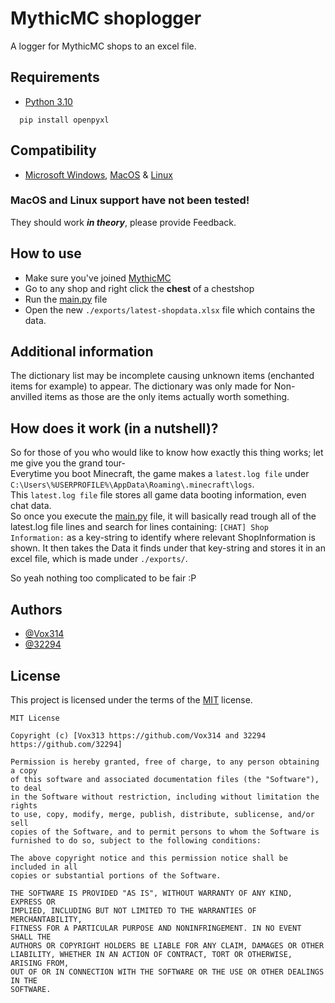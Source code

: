 # MythicMC shoplogger

A logger for MythicMC shops to an excel file.

## Requirements

- [Python 3.10](https://www.python.org/downloads/release/python-3100/)

```
  pip install openpyxl
```

## Compatibility
- [Microsoft Windows](https://www.microsoft.com/en-us/software-download/), [MacOS](https://www.apple.com/macos) & [Linux](https://www.linux.org/pages/download/)
### MacOS and Linux support have not been tested!
They should work __*in theory*__, please provide Feedback.

## How to use
- Make sure you've joined [MythicMC](https://mythicmc.org)
- Go to any shop and right click the **chest** of a chestshop
- Run the [main.py](https://github.com/Vox314/MythicMC-shoplogger/blob/master/main.py) file
- Open the new ``./exports/latest-shopdata.xlsx`` file which contains the data. 

## Additional information
The dictionary list may be incomplete causing unknown items (enchanted items for example) to appear.
The dictionary was only made for Non-anvilled items as those are the only items actually worth something.

## How does it work (in a nutshell)?
So for those of you who would like to know how exactly this thing works; let me give you the grand tour-\
Everytime you boot Minecraft, the game makes a ``latest.log file`` under ``C:\Users\%USERPROFILE%\AppData\Roaming\.minecraft\logs``.\
This ``latest.log file`` file stores all game data booting information, even chat data.\
So once you execute the [main.py](https://github.com/Vox314/MythicMC-shoplogger/blob/master/main.py) file, it will basically
read trough all of the latest.log file lines and search for lines containing: ``[CHAT] Shop Information:`` as a key-string
to identify where relevant ShopInformation is shown. It then takes the Data it finds under that key-string and stores it in an
excel file, which is made under ``./exports/``.

So yeah nothing too complicated to be fair :P

## Authors

- [@Vox314](https://www.github.com/Vox314)
- [@32294](https://www.github.com/32294)

## License
This project is licensed under the terms of the [MIT](https://choosealicense.com/licenses/mit/) license.

```
MIT License

Copyright (c) [Vox313 https://github.com/Vox314 and 32294 https://github.com/32294]

Permission is hereby granted, free of charge, to any person obtaining a copy
of this software and associated documentation files (the "Software"), to deal
in the Software without restriction, including without limitation the rights
to use, copy, modify, merge, publish, distribute, sublicense, and/or sell
copies of the Software, and to permit persons to whom the Software is
furnished to do so, subject to the following conditions:

The above copyright notice and this permission notice shall be included in all
copies or substantial portions of the Software.

THE SOFTWARE IS PROVIDED "AS IS", WITHOUT WARRANTY OF ANY KIND, EXPRESS OR
IMPLIED, INCLUDING BUT NOT LIMITED TO THE WARRANTIES OF MERCHANTABILITY,
FITNESS FOR A PARTICULAR PURPOSE AND NONINFRINGEMENT. IN NO EVENT SHALL THE
AUTHORS OR COPYRIGHT HOLDERS BE LIABLE FOR ANY CLAIM, DAMAGES OR OTHER
LIABILITY, WHETHER IN AN ACTION OF CONTRACT, TORT OR OTHERWISE, ARISING FROM,
OUT OF OR IN CONNECTION WITH THE SOFTWARE OR THE USE OR OTHER DEALINGS IN THE
SOFTWARE.
```